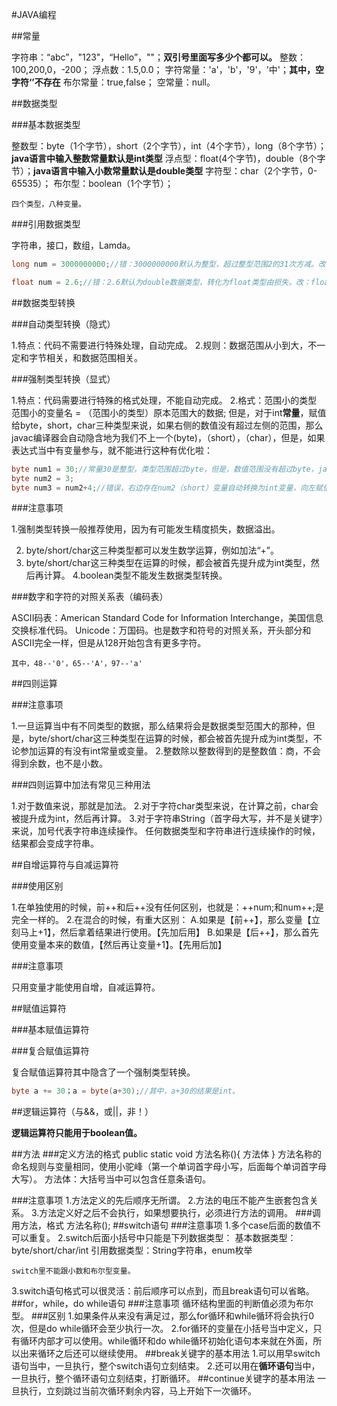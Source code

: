 #JAVA编程

##常量

字符串：“abc”，"123"，“Hello”，""；**双引号里面写多少个都可以。**
整数：100,200,0，-200；
浮点数：1.5,0.0；
字符常量：'a'，'b'，'9'，'中'；**其中，空字符‘’不存在**
布尔常量：true,false；
空常量：null。

##数据类型

###基本数据类型

整数型：byte（1个字节），short（2个字节），int（4个字节），long（8个字节）；**java语言中输入整数常量默认是int类型**
浮点型：float(4个字节)，double（8个字节）；**java语言中输入小数常量默认是double类型**
字符型：char（2个字节，0-65535）；
布尔型：boolean（1个字节）；

```
四个类型，八种变量。
```

###引用数据类型

字符串，接口，数组，Lamda。

```java
long num = 3000000000;//错：3000000000默认为整型，超过整型范围2的31次方减。改：long num = 3000000000L;

float num = 2.6;//错：2.6默认为double数据类型，转化为float类型由损失。改：float num = 2.6F;
```

##数据类型转换

###自动类型转换（隐式）

1.特点：代码不需要进行特殊处理，自动完成。
2.规则：数据范围从小到大，不一定和字节相关，和数据范围相关。

###强制类型转换（显式）

1.特点：代码需要进行特殊的格式处理，不能自动完成。
2.格式：范围小的类型 范围小的变量名 = （范围小的类型）原本范围大的数据;
但是，对于int**常量**，赋值给byte，short，char三种类型来说，如果右侧的数值没有超过左侧的范围，那么javac编译器会自动隐含地为我们不上一个(byte)，（short），（char），但是，如果表达式当中有变量参与，就不能进行这种有优化啦：

```java
byte num1 = 30;//常量30是整型，类型范围超过byte，但是，数值范围没有超过byte，javac编译器自动来强制类型转换。
byte num2 = 3;
byte num3 = num2+4;//错误，右边存在num2（short）变量自动转换为int变量，向左赋值可能有损失。
```

###注意事项

1.强制类型转换一般推荐使用，因为有可能发生精度损失，数据溢出。

2. byte/short/char这三种类型都可以发生数学运算，例如加法“+”。
3. byte/short/char这三种类型在运算的时候，都会被首先提升成为int类型，然后再计算。
   4.boolean类型不能发生数据类型转换。

###数字和字符的对照关系表（编码表）

ASCII码表：American Standard Code for Information Interchange，美国信息交换标准代码。
Unicode：万国码。也是数字和符号的对照关系，开头部分和ASCII完全一样，但是从128开始包含有更多字符。

```
其中，48--'0'，65--'A'，97--'a'
```

##四则运算

###注意事项

1.一旦运算当中有不同类型的数据，那么结果将会是数据类型范围大的那种，但是，byte/short/char这三种类型在运算的时候，都会被首先提升成为int类型，不论参加运算的有没有int常量或变量。
2.整数除以整数得到的是整数值：商，不会得到余数，也不是小数。

###四则运算中加法有常见三种用法

1.对于数值来说，那就是加法。
2.对于字符char类型来说，在计算之前，char会被提升成为int，然后再计算。
3.对于字符串String（首字母大写，并不是关键字）来说，加号代表字符串连续操作。
任何数据类型和字符串进行连续操作的时候，结果都会变成字符串。

##自增运算符与自减运算符

###使用区别

1.在单独使用的时候，前++和后++没有任何区别，也就是：++num;和num++;是完全一样的。
2.在混合的时候，有重大区别：
A.如果是【前++】，那么变量【立刻马上+1】，然后拿着结果进行使用。【先加后用】
B.如果是【后++】，那么首先使用变量本来的数值，【然后再让变量+1】。【先用后加】

###注意事项

只用变量才能使用自增，自减运算符。

##赋值运算符

###基本赋值运算符

###复合赋值运算符

复合赋值运算符其中隐含了一个强制类型转换。

```java
byte a += 30；a = byte(a+30);//其中，a+30的结果是int。
```

##逻辑运算符（与&&，或||，非！）

**逻辑运算符只能用于boolean值。**

##方法
###定义方法的格式
public static void 方法名称(){
	方法体
}
方法名称的命名规则与变量相同，使用小驼峰（第一个单词首字母小写，后面每个单词首字母大写）。
方法体：大括号当中可以包含任意条语句。

###注意事项
1.方法定义的先后顺序无所谓。
2.方法的电压不能产生嵌套包含关系。
3.方法定义好之后不会执行，如果想要执行，必须进行方法的调用。
###调用方法，格式
方法名称();
##switch语句
###注意事项
1.多个case后面的数值不可以重复。
2.switch后面小括号中只能是下列数据类型：
基本数据类型：byte/short/char/int
引用数据类型：String字符串，enum枚举
```
switch里不能跟小数和布尔型变量。
```
3.switch语句格式可以很灵活：前后顺序可以点到，而且break语句可以省略。
##for，while，do while语句
###注意事项
循环结构里面的判断值必须为布尔型。
###区别
1.如果条件从来没有满足过，那么for循环和while循环将会执行0次，但是do while循环会至少执行一次。
2.for循环的变量在小括号当中定义，只有循环内部才可以使用。while循环和do while循环初始化语句本来就在外面，所以出来循环之后还可以继续使用。
##break关键字的基本用法
1.可以用早switch语句当中，一旦执行，整个switch语句立刻结束。
2.还可以用在**循环语句**当中，一旦执行，整个循环语句立刻结束，打断循环。
##continue关键字的基本用法
一旦执行，立刻跳过当前次循环剩余内容，马上开始下一次循环。
